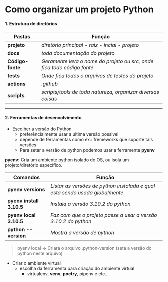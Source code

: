 # Como organizar um projeto Python

#### 1. Estrutura de diretórios

Pastas|Função
------|------
**projeto**| *diretório principal - raiz - incial - projeto*
**docs**| *toda documentação do projeto*
**Código-fonte**| *Geramente leva o nome do projeto ou src, onde fica todo código fonte*
**tests**| *Onde fica todos o arquivos de testes do projeto*
**actions**| *.github*
**scripts**| *scripts/tools de toda natureza, organizar diversas coisas*

---

#### 2. Ferramentas de desenvolvimento

- Escolher a versão do Python
    - preferêncialmente usar a ultima versão possivel
    - depende de ferramentas como ex.: fremeworks que suporte tais versões
    - Para setar a versão de python podemos usar a ferramenta **pyenv**

**pyenv:** Cria um ambiente python isolado do OS, ou isola um projeto/diretório específico.

Comandos|Função
--------|------
**pyenv versions**| *Listar as versões de python instalada e qual esta sendo usada globalmente*
**pyenv install 3.10.5**| *Instala a versão 3.10.2 do python*
**pyenv local 3.10.5**| *Faz com que o projeto passe a usar a versão 3.10.2 do python*
**python --version**| *Mostra a versão de python*

> pyenv local -> Criará o arquivo .python-version (seta a versão do python neste arquivo)


- Criar o ambiente virtual
    - escolha da ferramenta para criação do ambiente virtual
        - virtualenv, **venv**, **poetry**, pipenv e etc...
